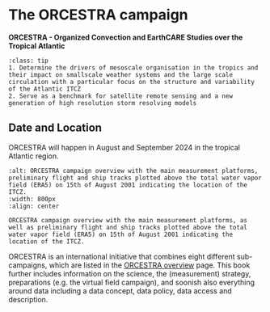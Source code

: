 # The ORCESTRA campaign

**ORCESTRA - Organized Convection and EarthCARE Studies over the Tropical Atlantic**


```{admonition} Overall objectives of the ORCESTRA campaign    
:class: tip 
1. Determine the drivers of mesoscale organisation in the tropics and their impact on smallscale weather systems and the large scale circulation with a particular focus on the structure and variability of the Atlantic ITCZ
2. Serve as a benchmark for satellite remote sensing and a new generation of high resolution storm resolving models
```

## Date and Location

ORCESTRA will happen in August and September 2024 in the tropical Atlantic region.

```{figure} /figures/campaign_overview_sketch2.png
:alt: ORCESTRA campaign overview with the main measurement platforms, preliminary flight and ship tracks plotted above the total water vapor field (ERA5) on 15th of August 2001 indicating the location of the ITCZ.
:width: 800px
:align: center

ORCESTRA campaign overview with the main measurement platforms, as well as preliminary flight and ship tracks plotted above the total water vapor field (ERA5) on 15th of August 2001 indicating the location of the ITCZ.
```

<!---
ORCESTRA is an international initiative that combines eight different sub-campaigns:
* [BOW-TIE - Beobachtung von Ozean und Wolken – Das Trans ITCZ Experiment](bowtie.md)
* [CELLO - Cloud and EarthCARE caL/vaL Observations](cello.md)
* [CLARINET - Cloud and Aerosol Remote sensing for EarthCARE](clarinet.md)
* [MAESTRO - Mesoscale organisation of tropical convection](maestro.md)
* [PERCUSION - Persistent EarthCARE underflight studies of the ITCZ and organized convection](percusion.md)
* [PICCOLO - Process Investigation of Clouds and Convective Organization over the atLantic Ocean](piccolo.md)
* [SCORE - Sub-Cloud Observations of Rain Evaporation](score.md)
* [STRINQS - Soundings and turbulent eddy measurements in the ITCZ with a network of quadcopters](strinqs.md)
!-->

ORCESTRA is an international initiative that combines eight different sub-campaigns, which are listed in the [ORCESTRA overview](orcestra.md) page. This book further includes information on the science, the (measurement) strategy, preparations (e.g. the virtual field campaign), and soonish also everything around data including a data concept, data policy, data access and description.
